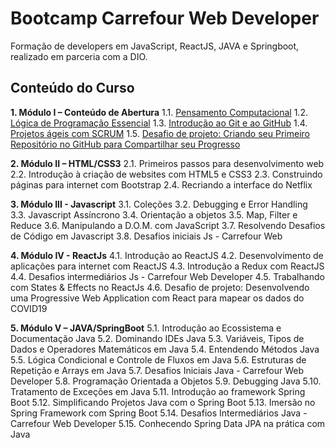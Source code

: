 # Bootcamp Carrefour Web Developer
Formação de developers em JavaScript, ReactJS, JAVA e Springboot, realizado em parceria com a DIO.
## Conteúdo do Curso
**1.	Módulo I – Conteúdo de Abertura**
1.1.	[Pensamento Computacional](https://github.com/iandealmeida/Bootcamp_Carrefour_Web_Developer/blob/main/1.Modulo_I%E2%80%93Conteudo_de_Abertura/1.1_Pensamento_Computacional.md)
1.2.	[Lógica de Programação Essencial](https://github.com/iandealmeida/Bootcamp_Carrefour_Web_Developer/blob/main/1.Modulo_I%E2%80%93Conteudo_de_Abertura/1.2.Logica_Programacao_Essencial.md)
1.3.	[Introdução ao Git e ao GitHub](https://github.com/iandealmeida/Bootcamp_Carrefour_Web_Developer/blob/main/1.Modulo_I%E2%80%93Conteudo_de_Abertura/1.3.Introd_Git_GitHub.md)
1.4.	[Projetos ágeis com SCRUM](https://github.com/iandealmeida/Bootcamp_Carrefour_Web_Developer/blob/main/1.Modulo_I%E2%80%93Conteudo_de_Abertura/1.4.Projetos_ageis_com_SCRUM.md)
1.5.	[Desafio de projeto: Criando seu Primeiro Repositório no GitHub para Compartilhar seu Progresso](https://github.com/iandealmeida/Bootcamp_Carrefour_Web_Developer/blob/main/1.Modulo_I%E2%80%93Conteudo_de_Abertura/1.5.Desafio_Primeiro_Rep_GitHub.md)
	
**2.	Módulo II – HTML/CSS3**
2.1.	Primeiros passos para desenvolvimento web
2.2.	Introdução à criação de websites com HTML5 e CSS3
2.3.	Construindo páginas para internet com Bootstrap
2.4.	Recriando a interface do Netflix

**3.	Módulo III - Javascript**
3.1.	Coleções
3.2.	Debugging e Error Handling
3.3.	Javascript Assíncrono
3.4.	Orientação a objetos
3.5.	Map, Filter e Reduce
3.6.	Manipulando a D.O.M. com JavaScript
3.7.	Resolvendo Desafios de Código em Javascript
3.8.	Desafios iniciais Js - Carrefour Web

**4.	Módulo IV - ReactJs**
4.1.	Introdução ao ReactJS
4.2.	Desenvolvimento de aplicações para internet com ReactJS
4.3.	Introdução a Redux com ReactJS
4.4.	Desafios intermediários Js - Carrefour Web Developer
4.5.	Trabalhando com States & Effects no ReactJs
4.6.	Desafio de projeto: Desenvolvendo uma Progressive Web Application com React para mapear os dados do COVID19

**5.	Módulo V – JAVA/SpringBoot**
5.1.	Introdução ao Ecossistema e Documentação Java
5.2.	Dominando IDEs Java
5.3.	Variáveis, Tipos de Dados e Operadores Matemáticos em Java
5.4.	Entendendo Métodos Java
5.5.	Lógica Condicional e Controle de Fluxos em Java
5.6.	Estruturas de Repetição e Arrays em Java
5.7.	Desafios Iniciais Java - Carrefour Web Developer
5.8.	Programação Orientada a Objetos
5.9.	Debugging Java
5.10.	Tratamento de Exceções em Java
5.11.	Introdução ao framework Spring Boot
5.12.	Simplificando Projetos Java com o Spring Boot
5.13.	Imersão no Spring Framework com Spring Boot
5.14.	Desafios Intermediários Java - Carrefour Web Developer
5.15.	Conhecendo Spring Data JPA na prática com Java
